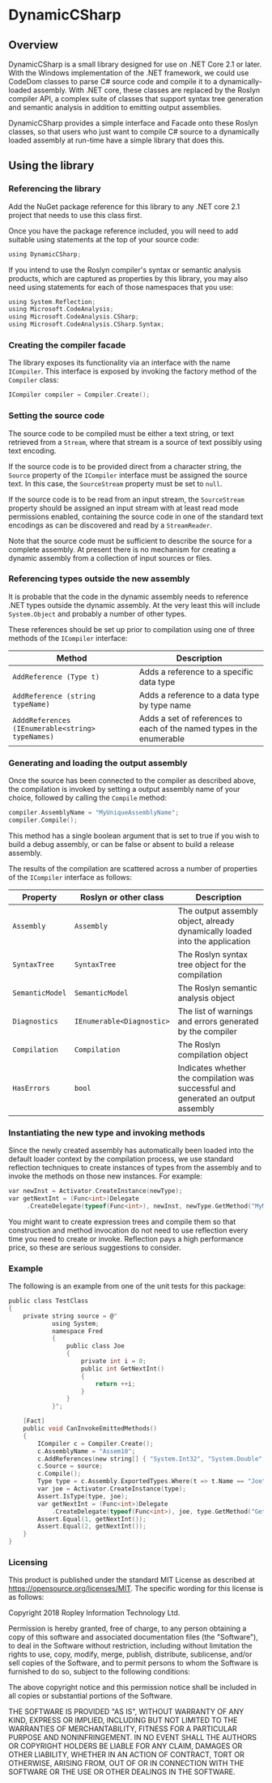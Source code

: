 ﻿# DynamicCSharp
## Overview
DynamicCSharp is a small library designed for use 
on .NET Core 2.1 or later. With the Windows implementation
of the .NET framework, we could use CodeDom classes to
parse C# source code and compile it to a dynamically-loaded
assembly. With .NET core, these classes are replaced by the
Roslyn compiler API, a complex suite of classes that support
syntax tree generation and semantic analysis in addition to
emitting output assemblies.

DynamicCSharp provides a simple interface and Facade onto these
Roslyn classes, so that users who just want to compile C#
source to a dynamically loaded assembly at run-time have a simple
library that does this.

## Using the library
### Referencing the library
Add the NuGet package reference for this library to any .NET core 2.1 project
that needs to use this class first.

Once you have the package reference included, you will need to
add suitable using statements at the top of your source code:

``` c
using DynamicCSharp;
```

If you intend to use the Roslyn compiler's syntax or semantic analysis
products, which are captured as properties by this library, you
may also need using statements for each of those namespaces that you use:

``` c
using System.Reflection;
using Microsoft.CodeAnalysis;
using Microsoft.CodeAnalysis.CSharp;
using Microsoft.CodeAnalysis.CSharp.Syntax;
```

### Creating the compiler facade
The library exposes its functionality via an interface with the name `ICompiler`. 
This interface is exposed by invoking the factory method of the
`Compiler` class:

``` c
ICompiler compiler = Compiler.Create();
```
### Setting the source code
The source code to be compiled must be either a text string, or
text retrieved from a `Stream`, where that stream is a source
of text possibly using text encoding.

If the source code is to be provided direct from a character string,
the `Source` property of the `ICompiler` interface must be assigned the
source text. In this case, the `SourceStream` property must be set
to `null`.

If the source code is to be read from an input stream, the
`SourceStream` property should be assigned an input stream with
at least read mode permissions enabled, containing the source
code in one of the standard text encodings as can be
discovered and read by a `StreamReader`.

Note that the source code must be sufficient to describe the
source for a complete assembly. At present there is no
mechanism for creating a dynamic assembly from a collection
of input sources or files.

### Referencing types outside the new assembly
It is probable that the code in the dynamic assembly needs to
reference .NET types outside the dynamic assembly. At the very
least this will include `System.Object` and probably a number
of other types.

These references should be set up prior to compilation using
one of three methods of the `ICompiler` interface:

| Method | Description |
| --- | --- |
|`AddReference (Type t)`|Adds a reference to a specific data type|
|`AddReference (string typeName)`|Adds a reference to a data type by type name|
|`AdddReferences (IEnumerable<string> typeNames)`|Adds a set of references to each of the named types in the enumerable|


### Generating and loading the output assembly

Once the source has been connected to the compiler as described
above, the compilation is invoked by setting a output assembly name
of your choice, followed by calling the `Compile` method:

``` c
compiler.AssemblyName = "MyUniqueAssemblyName";
compiler.Compile();
```

This method has a single boolean argument that is set to true if
you wish to build a debug assembly, or can be false or absent
to build a release assembly.

The results of the compilation are scattered across a number of
properties of the `ICompiler` interface as follows:

| Property | Roslyn or other class | Description |
| --- | --- | --- |
| `Assembly` | `Assembly` | The output assembly object, already dynamically loaded into the application |
| `SyntaxTree` | `SyntaxTree` | The Roslyn syntax tree object for the compilation |
| `SemanticModel` | `SemanticModel` | The Roslyn semantic analysis object |
| `Diagnostics` | `IEnumerable<Diagnostic>` | The list of warnings and errors generated by the compiler |
| `Compilation` | `Compilation` | The Roslyn compilation object |
| `HasErrors` | `bool` | Indicates whether the compilation was successful and generated an output assembly |

### Instantiating the new type and invoking methods
Since the newly created assembly has automatically been loaded into the
default loader context by the compilation process, we use standard
reflection techniques to create instances of types from the assembly
and to invoke the methods on those new instances. For example:

``` c
var newInst = Activator.CreateInstance(newType);
var getNextInt = (Func<int>)Delegate
     .CreateDelegate(typeof(Func<int>), newInst, newType.GetMethod("MyMethodName"));
```

You might want to create expression trees and compile them so that
construction and method invocation do not need to use reflection
every time you need to create or invoke. Reflection pays a high performance
price, so these are serious suggestions to consider.

### Example
The following is an example from one of the unit tests for this package:

``` c
public class TestClass
{
    private string source = @"
            using System;
            namespace Fred
            {
                public class Joe
                {
                    private int i = 0;
                    public int GetNextInt()
                    {
                        return ++i;
                    }
                }
            }";

    [Fact]
    public void CanInvokeEmittedMethods()
    {
        ICompiler c = Compiler.Create();
        c.AssemblyName = "Assem10";
        c.AddReferences(new string[] { "System.Int32", "System.Double", "System.IO.Path" });
        c.Source = source;
        c.Compile();
        Type type = c.Assembly.ExportedTypes.Where(t => t.Name == "Joe").FirstOrDefault();
        var joe = Activator.CreateInstance(type);
        Assert.IsType(type, joe);
        var getNextInt = (Func<int>)Delegate
            .CreateDelegate(typeof(Func<int>), joe, type.GetMethod("GetNextInt"));
        Assert.Equal(1, getNextInt());
        Assert.Equal(2, getNextInt());
    }
}
```
### Licensing

This product is published under the standard MIT License as 
described at https://opensource.org/licenses/MIT. The specific
wording for this license is as follows:

Copyright 2018 Ropley Information Technology Ltd.

Permission is hereby granted, free of charge, to any person 
obtaining a copy of this software and associated documentation 
files (the "Software"), to deal in the Software without 
restriction, including without limitation the rights 
to use, copy, modify, merge, publish, distribute, sublicense, 
and/or sell copies of the Software, and to permit persons 
to whom the Software is furnished to do so, subject to the 
following conditions:

The above copyright notice and this permission notice shall 
be included in all copies or substantial portions of the 
Software.

THE SOFTWARE IS PROVIDED "AS IS", WITHOUT WARRANTY OF ANY KIND, 
EXPRESS OR IMPLIED, INCLUDING BUT NOT LIMITED TO THE WARRANTIES 
OF MERCHANTABILITY, FITNESS FOR A PARTICULAR PURPOSE AND 
NONINFRINGEMENT. IN NO EVENT SHALL THE AUTHORS OR COPYRIGHT 
HOLDERS BE LIABLE FOR ANY CLAIM, DAMAGES OR OTHER LIABILITY, 
WHETHER IN AN ACTION OF CONTRACT, TORT OR OTHERWISE, ARISING 
FROM, OUT OF OR IN CONNECTION WITH THE SOFTWARE OR THE USE OR 
OTHER DEALINGS IN THE SOFTWARE.


